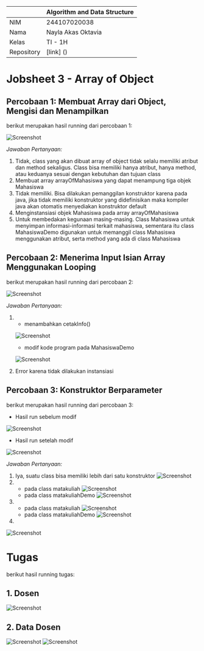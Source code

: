 |  | Algorithm and Data Structure |
|--|--|
| NIM |  244107020038|
| Nama |  Nayla Akas Oktavia|
| Kelas | TI - 1H |
| Repository | [link] () |

# Jobsheet 3 - Array of Object
## Percobaan 1: Membuat Array dari Object, Mengisi dan Menampilkan

berikut merupakan hasil running dari percobaan 1:

![Screenshot](output/run1.png)

*Jawaban Pertanyaan:* 
1. Tidak, class yang akan dibuat array of object tidak selalu memiliki atribut dan method sekaligus. Class bisa memiliki hanya atribut, hanya method, atau keduanya sesuai dengan kebutuhan dan tujuan class
2. Membuat array arrayOfMahasiswa yang dapat menampung tiga objek Mahasiswa
3. Tidak memiliki. Bisa dilakukan pemanggilan konstruktor karena pada java, jika tidak memiliki konstruktor yang didefinisikan maka kompiler java akan otomatis menyediakan konstruktor default
4. Menginstansiasi objek Mahasiswa pada array arrayOfMahasiswa
5. Untuk membedakan kegunaan masing-masing. Class Mahasiswa untuk menyimpan informasi-informasi terkait mahasiswa, sementara itu class MahasiswaDemo digunakan untuk memanggil class Mahasiswa menggunakan atribut, serta method yang ada di class Mahasiswa

## Percobaan 2: Menerima Input Isian Array Menggunakan Looping

berikut merupakan hasil running dari percobaan 2:

![Screenshot](output/run2.png)

*Jawaban Pertanyaan:* 
1.  - menambahkan cetakInfo()

    ![Screenshot](output/cetak.png)
    - modif kode program pada MahasiswaDemo
    
    ![Screenshot](output/modifp2.png)
2.  Error karena tidak dilakukan instansiasi

## Percobaan 3: Konstruktor Berparameter

berikut merupakan hasil running dari percobaan 3:

- Hasil run sebelum modif

![Screenshot](output/run3.png)

- Hasil run setelah modif

![Screenshot](output/run3modif.png)

*Jawaban Pertanyaan:* 
1. Iya, suatu class bisa memiliki lebih dari satu konstruktor
![Screenshot](output/no1p3.png)
2. - pada class matakuliah
![Screenshot](output/tdmatkul.png)
   - pada class matakuliahDemo
![Screenshot](output/tdmatkuldemo.png)
3. - pada class matakuliah
![Screenshot](output/cetakmatkul.png)
   - pada class matakuliahDemo
![Screenshot](output/cetakmatkuldemo.png)
4. 
![Screenshot](output/no4p3.png)

# Tugas
berikut hasil running tugas:
## 1. Dosen 
![Screenshot](output/tugas1.png)

## 2. Data Dosen
![Screenshot](output/tugas2(1).png)
![Screenshot](output/tugas2(2).png)